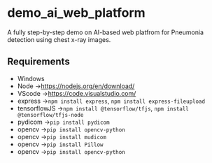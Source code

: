 # demo_ai_web_platform
A fully step-by-step demo on AI-based web platfrom for Pneumonia detection using chest x-ray images.

## Requirements
- Windows 
- Node →https://nodejs.org/en/download/
- VScode →https://code.visualstudio.com/
- express →`npm install express`, `npm install express-fileupload`
- tensorflowJS →`npm install @tensorflow/tfjs`, `npm install @tensorflow/tfjs-node`
- pydicom →`pip install pydicom`
- opencv →`pip install opencv-python`
- opencv →`pip install mudicom`
- opencv →`pip install Pillow`
- opencv →`pip install opencv-python`
